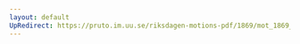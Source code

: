 ```yaml
---
layout: default
UpRedirect: https://pruto.im.uu.se/riksdagen-motions-pdf/1869/mot_1869__ak__95.pdf
---
```

